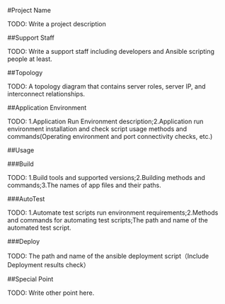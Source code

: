 #Project Name

TODO: Write a project description

##Support Staff

TODO: Write a support staff including developers and Ansible scripting people at least.

##Topology

TODO: A topology diagram that contains server roles, server IP, and interconnect relationships.

##Application Environment

TODO: 1.Application Run Environment description;2.Application run environment installation and check script usage methods and commands(Operating environment and port connectivity checks, etc.)

##Usage

###Build

TODO: 1.Build tools and supported versions;2.Building methods and commands;3.The names of app files and their paths.

###AutoTest

TODO: 1.Automate test scripts run environment requirements;2.Methods and commands for automating test scripts;The path and name of the automated test script.

###Deploy

TODO: The path and name of the ansible deployment script（Include Deployment results check）

##Special Point

TODO: Write other point here.